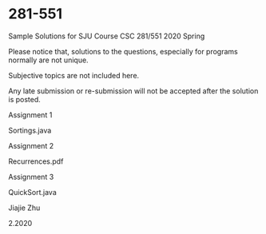 # 281-551

Sample Solutions for SJU Course CSC 281/551 2020 Spring

Please notice that, solutions to the questions, especially for programs normally are not unique.

Subjective topics are not included here. 

Any late submission or re-submission will not be accepted after the solution is posted.

Assignment 1 

Sortings.java

Assignment 2

Recurrences.pdf

Assignment 3

QuickSort.java


Jiajie Zhu

2.2020
